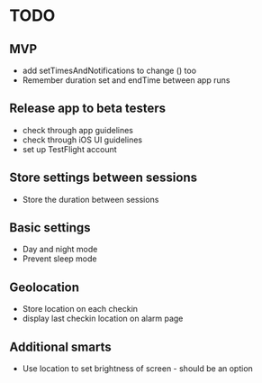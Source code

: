 # TODO

## MVP

* add setTimesAndNotifications to change () too
* Remember duration set and endTime between app runs

## Release app to beta testers

* check through app guidelines
* check through iOS UI guidelines
* set up TestFlight account

## Store settings between sessions

* Store the duration between sessions

## Basic settings

* Day and night mode
* Prevent sleep mode

## Geolocation

* Store location on each checkin
* display last checkin location on alarm page

## Additional smarts

* Use location to set brightness of screen - should be an option
